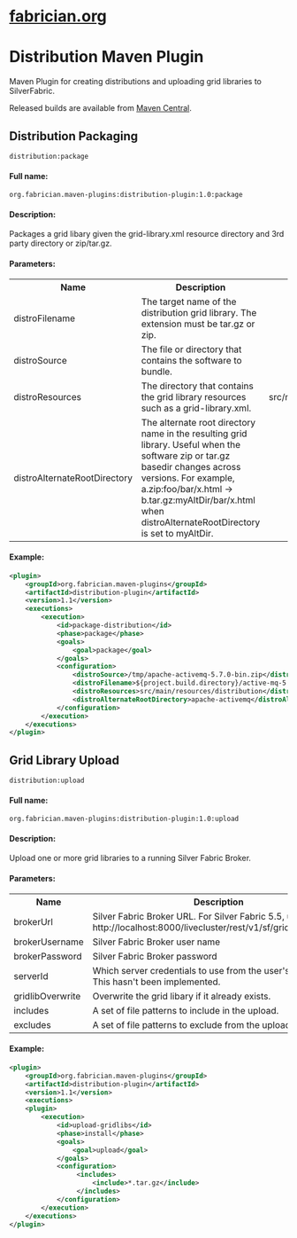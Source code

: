 [fabrician.org](http://fabrician.org/)
==========================================================================
Distribution Maven Plugin
==========================================================================

Maven Plugin for creating distributions and uploading grid libraries to SilverFabric.

Released builds are available from [Maven Central](http://search.maven.org/#search|ga|1|g%3A%22org.fabrician.maven-plugins%22).

## Distribution Packaging

`distribution:package`

#### Full name:

`org.fabrician.maven-plugins:distribution-plugin:1.0:package`

#### Description:

Packages a grid libary given the grid-library.xml resource directory and 3rd party directory or zip/tar.gz.

#### Parameters:

<table>
  <tr>
    <th>Name</th><th>Description</th><th>Default Value</th>
  </tr>
  <tr>
    <td>distroFilename</td><td>The target name of the distribution grid library.  The extension must be tar.gz or zip.</td><td></td>
  </tr>
  <tr>
    <td>distroSource</td><td>The file or directory that contains the software to bundle.</td><td></td>
  </tr>
  <tr>
    <td>distroResources</td><td>The directory that contains the grid library resources such as a grid-library.xml.</td><td>src/main/resources/distribution</td>
  </tr>
  <tr>
    <td>distroAlternateRootDirectory</td><td>The alternate root directory name in the resulting grid library.  Useful when the software zip or tar.gz basedir changes across versions.  For example, a.zip:foo/bar/x.html -> b.tar.gz:myAltDir/bar/x.html when distroAlternateRootDirectory is set to myAltDir.</td><td></td>
  </tr>
</table>

#### Example:

```xml
<plugin>
    <groupId>org.fabrician.maven-plugins</groupId>
    <artifactId>distribution-plugin</artifactId>
    <version>1.1</version>
    <executions>
        <execution>
            <id>package-distribution</id>
            <phase>package</phase>
            <goals>
                <goal>package</goal>
            </goals>
            <configuration>
                <distroSource>/tmp/apache-activemq-5.7.0-bin.zip</distroSource>
                <distroFilename>${project.build.directory}/active-mq-5.7.0-distro.tar.gz</distroFilename>
                <distroResources>src/main/resources/distribution</distroResources>
                <distroAlternateRootDirectory>apache-activemq</distroAlternateRootDirectory>
            </configuration>
        </execution>
    </executions>
</plugin>
```

## Grid Library Upload

`distribution:upload`

#### Full name:

`org.fabrician.maven-plugins:distribution-plugin:1.0:upload`

#### Description:

Upload one or more grid libraries to a running Silver Fabric Broker.

#### Parameters:

<table>
  <tr>
    <th>Name</th><th>Description</th><th>Default Value</th>
  </tr>
  <tr>
    <td>brokerUrl</td><td>Silver Fabric Broker URL.  For Silver Fabric 5.5, use http://localhost:8000/livecluster/rest/v1/sf/gridlibs/archives.</td><td>http://localhost:8000/livecluster/gridlibs/archives</td>
  </tr>
  <tr>
    <td>brokerUsername</td><td>Silver Fabric Broker user name</td><td>admin</td>
  </tr>
  <tr>
    <td>brokerPassword</td><td>Silver Fabric Broker password</td><td>admin</td>
  </tr>
  <tr>
    <td>serverId</td><td>Which server credentials to use from the user's settings.xml.  This hasn't been implemented.</td><td></td>
  </tr>
  <tr>
    <td>gridlibOverwrite</td><td>Overwrite the grid libary if it already exists.</td><td>false</td>
  </tr>
  <tr>
    <td>includes</td><td>A set of file patterns to include in the upload.</td><td></td>
  </tr>
  <tr>
    <td>excludes</td><td>A set of file patterns to exclude from the upload.</td><td></td>
  </tr>
</table>

#### Example:

```xml
<plugin>
    <groupId>org.fabrician.maven-plugins</groupId>
    <artifactId>distribution-plugin</artifactId>
    <version>1.1</version>
    <executions>
    <plugin> 
        <execution>
            <id>upload-gridlibs</id>
            <phase>install</phase>
            <goals>
                <goal>upload</goal>
            </goals>
            <configuration>
                 <includes>
                     <include>*.tar.gz</include>
                 </includes>
            </configuration>
        </execution>
    </executions>
</plugin>
```
